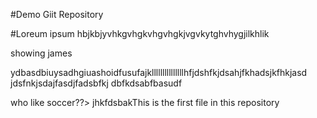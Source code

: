 #Demo Giit Repository

#Loreum ipsum
hbjkbjyvhkgvhgkvhgvhgkjvgvkytghvhygjilkhlik



showing james





ydbasdbiuysadhgiuashoidfusufajklllllllllllllllhfjdshfkjdsahjfkhadsjkfhkjasd
jdsfnkjsdajfasdjfadsbfkj
dbfkdsabfbasudf


who like soccer??>
jhkfdsbakThis is the first file in this repository
